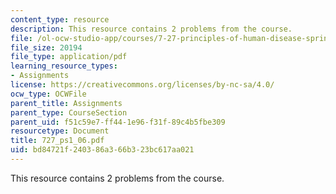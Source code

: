 ```yaml
---
content_type: resource
description: This resource contains 2 problems from the course.
file: /ol-ocw-studio-app/courses/7-27-principles-of-human-disease-spring-2006/bd84721f240386a366b323bc617aa021_727_ps1_06.pdf
file_size: 20194
file_type: application/pdf
learning_resource_types:
- Assignments
license: https://creativecommons.org/licenses/by-nc-sa/4.0/
ocw_type: OCWFile
parent_title: Assignments
parent_type: CourseSection
parent_uid: f51c59e7-ff44-1e96-f31f-89c4b5fbe309
resourcetype: Document
title: 727_ps1_06.pdf
uid: bd84721f-2403-86a3-66b3-23bc617aa021
---
```

This resource contains 2 problems from the course.